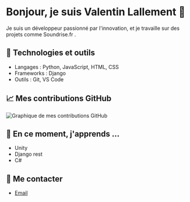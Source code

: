 # Bonjour, je suis Valentin Lallement 👋

Je suis un développeur passionné par l'innovation, et je travaille sur des projets comme Soundrise.fr .

## 🔧 Technologies et outils

- Langages : Python, JavaScript, HTML, CSS
- Frameworks : Django
- Outils : Git, VS Code

## 📈 Mes contributions GitHub

![Graphique de mes contributions GitHub](https://github-readme-stats.vercel.app/api?username=ValentinLallement&show_icons=true&hide_title=true)

## 🌱 En ce moment, j'apprends ...

- Unity
- Django rest
- C#

## 📧 Me contacter

- [Email](lallement.valentin.lv@gmail.com)

